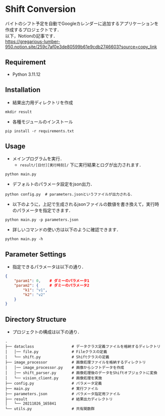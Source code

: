 # Shift Conversion

バイトのシフト予定を自動でGoogleカレンダーに追加するアプリケーションを作成するプロジェクトです．</br>
以下，Notionの記事です．</br>
https://gregarious-lumber-950.notion.site/259c7af0e3de80599b61e9cdb2746603?source=copy_link


## Requirement
- Python 3.11.12


## Installation
- 結果出力用ディレクトリを作成
```shell
mkdir result
```
- 各種モジュールのインストール
```shell
pip install -r requirements.txt
```


## Usage
- メインプログラムを実行．
  - `result/[日付][実行時刻]/` 下に実行結果とログが出力されます．
```shell
python main.py
```
- デフォルトのパラメータ設定をjson出力．
```shell
python config.py  # parameters.jsonというファイルが出力される．
```
- 以下のように，上記で生成されるjsonファイルの数値を書き換えて，実行時のパラメータを指定できます．
```shell
python main.py -p parameters.json
```
- 詳しいコマンドの使い方は以下のように確認できます．
```shell
python main.py -h
```


## Parameter Settings

- 指定できるパラメータは以下の通り．
```json
{
    "param1": 0,    # ダミーのパラメータ1
    "param2": {     # ダミーのパラメータ2
        "k1": "v1",
        "k2": "v2"
    }
}
```

## Directory Structure
- プロジェクトの構成は以下の通り．
```shell
.
├── dataclass                 # データクラス定義ファイルを格納するディレクトリ
│   │── file.py               # Fileクラスの定義
│   └── shift.py              # Shiftクラスの定義
├── image_processor           # 画像処理ファイルを格納するディレクトリ
│   │── image_processor.py    # 画像からシフトデータを作成
│   │── shift_parser.py       # 画像処理後のデータをShiftオブジェクトに変換
│   └── vision_client.py      # 画像処理を実施
├── config.py                 # パラメータ定義
├── main.py                   # 実行ファイル
├── parameters.json           # パラメータ指定用ファイル
├── result                    # 結果出力ディレクトリ
│   └── 20211026_165841
└── utils.py                  # 共有関数群
```
